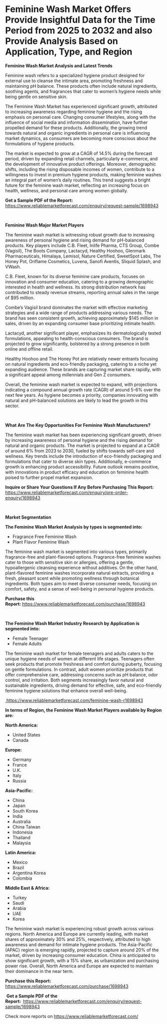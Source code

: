 <p><h1>Feminine Wash Market Offers Provide Insightful Data for the Time Period from 2025 to 2032 and also Provide Analysis Based on Application, Type, and Region</h1></p><p><strong>Feminine Wash Market Analysis and Latest Trends</strong></p>
<p><p>Feminine wash refers to a specialized hygiene product designed for external use to cleanse the intimate area, promoting freshness and maintaining pH balance. These products often include natural ingredients, soothing agents, and fragrances that cater to women’s hygiene needs while being gentle on sensitive skin.</p><p>The Feminine Wash Market has experienced significant growth, attributed to increasing awareness regarding feminine hygiene and the rising emphasis on personal care. Changing consumer lifestyles, along with the influence of social media and information dissemination, have further propelled demand for these products. Additionally, the growing trend towards natural and organic ingredients in personal care is influencing market dynamics, as consumers are becoming more conscious about the formulations of hygiene products.</p><p>The market is expected to grow at a CAGR of 14.5% during the forecast period, driven by expanding retail channels, particularly e-commerce, and the development of innovative product offerings. Moreover, demographic shifts, including the rising disposable incomes of women, contribute to a willingness to invest in premium hygiene products, making feminine washes an integral part of women’s daily routines. This trend suggests a bright future for the feminine wash market, reflecting an increasing focus on health, wellness, and personal care among women globally.</p></p>
<p><strong>Get a Sample PDF of the Report:&nbsp;</strong> <a href="https://www.reliablemarketforecast.com/enquiry/request-sample/1698943?utm_campaign=1890&utm_medium=2&utm_source=Github&utm_content=ia&utm_term=09012025&utm_id=feminine-wash">https://www.reliablemarketforecast.com/enquiry/request-sample/1698943</a></p>
<p>&nbsp;</p>
<p><strong>Feminine Wash Major Market Players</strong></p>
<p><p>The feminine wash market is witnessing robust growth due to increasing awareness of personal hygiene and rising demand for pH-balanced products. Key players include C.B. Fleet, Inlife Pharma, CTS Group, Combe (Vagisil), The Boots Company, Lactacyd, Healthy Hoohoo, Glenmark Pharmaceuticals, Himalaya, Lemisol, Nature Certified, SweetSpot Labs, The Honey Pot, Oriflame Cosmetics, Luvena, Sanofi Aventis, Sliquid Splash, and VWash.</p><p>C.B. Fleet, known for its diverse feminine care products, focuses on innovation and consumer education, catering to a growing demographic interested in health and wellness. Its strong distribution network has contributed to steady revenue streams, reporting annual sales in the range of $95 million.</p><p>Combe’s Vagisil brand dominates the market with effective marketing strategies and a wide range of products addressing various needs. The brand has seen consistent growth, achieving approximately $145 million in sales, driven by an expanding consumer base prioritizing intimate health.</p><p>Lactacyd, another significant player, emphasizes its dermatologically tested formulations, appealing to health-conscious consumers. The brand is projected to grow significantly, bolstered by a strong presence in both online and offline retail.</p><p>Healthy Hoohoo and The Honey Pot are relatively newer entrants focusing on natural ingredients and eco-friendly packaging, catering to a niche yet expanding audience. These brands are capturing market share rapidly, with a significant appeal among millennials and Gen Z consumers.</p><p>Overall, the feminine wash market is expected to expand, with projections indicating a compound annual growth rate (CAGR) of around 5-6% over the next few years. As hygiene becomes a priority, companies innovating with natural and pH-balanced solutions are likely to lead the growth in this sector.</p></p>
<p>&nbsp;</p>
<p><strong>What Are The Key Opportunities For Feminine Wash Manufacturers?</strong></p>
<p><p>The feminine wash market has been experiencing significant growth, driven by increasing awareness of personal hygiene and the rising demand for natural and organic products. The market is projected to expand at a CAGR of around 6% from 2023 to 2030, fueled by shifts towards self-care and wellness. Key trends include the introduction of eco-friendly packaging and formulations that cater to diverse skin types. Additionally, e-commerce growth is enhancing product accessibility. Future outlook remains positive, with innovations in product efficacy and education on feminine health poised to further propel market expansion.</p></p>
<p><strong>Inquire or Share Your Questions If Any Before Purchasing This Report:</strong> <a href="https://www.reliablemarketforecast.com/enquiry/pre-order-enquiry/1698943?utm_campaign=1890&utm_medium=2&utm_source=Github&utm_content=ia&utm_term=09012025&utm_id=feminine-wash">https://www.reliablemarketforecast.com/enquiry/pre-order-enquiry/1698943</a></p>
<p>&nbsp;</p>
<p><strong>Market Segmentation</strong></p>
<p><strong>The Feminine Wash Market Analysis by types is segmented into:</strong></p>
<p><ul><li>Fragrance Free Feminine Wash</li><li>Plant Flavor Feminine Wash</li></ul></p>
<p><p>The feminine wash market is segmented into various types, primarily fragrance-free and plant-flavored options. Fragrance-free feminine washes cater to those with sensitive skin or allergies, offering a gentle, hypoallergenic cleansing experience without additives. On the other hand, plant-flavored feminine washes incorporate natural extracts, providing a fresh, pleasant scent while promoting wellness through botanical ingredients. Both types aim to meet diverse consumer needs, focusing on comfort, safety, and a sense of well-being in personal hygiene products.</p></p>
<p><strong>Purchase this Report:&nbsp;</strong><a href="https://www.reliablemarketforecast.com/purchase/1698943?utm_campaign=1890&utm_medium=2&utm_source=Github&utm_content=ia&utm_term=09012025&utm_id=feminine-wash">https://www.reliablemarketforecast.com/purchase/1698943</a></p>
<p>&nbsp;</p>
<p><strong>The Feminine Wash Market Industry Research by Application is segmented into:</strong></p>
<p><ul><li>Female Teenager</li><li>Female Adults</li></ul></p>
<p><p>The feminine wash market for female teenagers and adults caters to the unique hygiene needs of women at different life stages. Teenagers often seek products that promote freshness and comfort during puberty, focusing on gentle formulations. In contrast, adult women prioritize products that offer comprehensive care, addressing concerns such as pH balance, odor control, and irritation. Both segments increasingly favor natural and sustainable ingredients, driving demand for effective, safe, and eco-friendly feminine hygiene solutions that enhance overall well-being.</p></p>
<p><a href="https://www.reliablemarketforecast.com/feminine-wash-r1698943?utm_campaign=1890&utm_medium=2&utm_source=Github&utm_content=ia&utm_term=09012025&utm_id=feminine-wash">&nbsp;https://www.reliablemarketforecast.com/feminine-wash-r1698943</a></p>
<p><strong>In terms of Region, the Feminine Wash Market Players available by Region are:</strong></p>
<p>
    <p> <strong> North America: </strong>
        <ul>
            <li>United States</li>
            <li>Canada</li>
        </ul>
        </p> 
    <p> <strong> Europe: </strong>
        <ul>
            <li>Germany</li>
            <li>France</li>
            <li>U.K.</li>
            <li>Italy</li>
            <li>Russia</li>
        </ul>
        </p> 
    <p> <strong> Asia-Pacific: </strong>
        <ul>
            <li>China</li>
            <li>Japan</li>
            <li>South Korea</li>
            <li>India</li>
            <li>Australia</li>
            <li>China Taiwan</li>
            <li>Indonesia</li>
            <li>Thailand</li>
            <li>Malaysia</li>
        </ul>
        </p> 
    <p> <strong> Latin America: </strong>
        <ul>
            <li>Mexico</li>
            <li>Brazil</li>
            <li>Argentina Korea</li>
            <li>Colombia</li>
        </ul>
        </p> 
    <p> <strong> Middle East & Africa: </strong>
        <ul>
            <li>Turkey</li>
            <li>Saudi</li>
            <li>Arabia</li>
            <li>UAE</li>
            <li>Korea</li>
        </ul>
    </p>
    </p>
<p><p>The feminine wash market is experiencing robust growth across various regions. North America and Europe are currently leading, with market shares of approximately 30% and 25%, respectively, attributed to high awareness and demand for intimate hygiene products. The Asia-Pacific (APAC) region is emerging rapidly, projected to capture around 20% of the market, driven by increasing consumer education. China is anticipated to show significant growth, with a 15% share, as urbanization and purchasing power rise. Overall, North America and Europe are expected to maintain their dominance in the near term.</p></p>
<p><strong>Purchase this Report: </strong><a href="https://www.reliablemarketforecast.com/purchase/1698943?utm_campaign=1890&utm_medium=2&utm_source=Github&utm_content=ia&utm_term=09012025&utm_id=feminine-wash">https://www.reliablemarketforecast.com/purchase/1698943</a></p>
<p>&nbsp;<strong>Get a Sample PDF of the Report:&nbsp;&nbsp;</strong><a href="https://www.reliablemarketforecast.com/enquiry/request-sample/1698943?utm_campaign=1890&utm_medium=2&utm_source=Github&utm_content=ia&utm_term=09012025&utm_id=feminine-wash">https://www.reliablemarketforecast.com/enquiry/request-sample/1698943</a></p>
<p><strong></strong></p>
<p>Check more reports on <a href="https://www.reliablemarketforecast.com/?utm_campaign=1890&utm_medium=2&utm_source=Github&utm_content=ia&utm_term=09012025&utm_id=feminine-wash">https://www.reliablemarketforecast.com/</a></p>